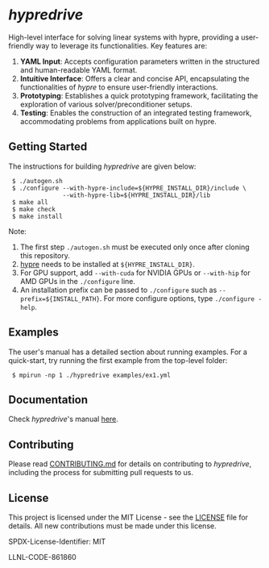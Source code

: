 # *hypredrive*

High-level interface for solving linear systems with hypre, providing a user-friendly way to leverage its functionalities. Key features are:

1. **YAML Input**: Accepts configuration parameters written in the structured and human-readable YAML format.
2. **Intuitive Interface**: Offers a clear and concise API, encapsulating the functionalities of *hypre* to ensure user-friendly interactions.
3. **Prototyping**: Establishes a quick prototyping framework, facilitating the exploration of various solver/preconditioner setups.
4. **Testing**: Enables the construction of an integrated testing framework, accommodating problems from applications built on hypre.

## Getting Started

The instructions for building *hypredrive* are given below:

```
 $ ./autogen.sh
 $ ./configure --with-hypre-include=${HYPRE_INSTALL_DIR}/include \
               --with-hypre-lib=${HYPRE_INSTALL_DIR}/lib
 $ make all
 $ make check
 $ make install
```

Note:
1. The first step `./autogen.sh` must be executed only once after cloning this repository.
2. [hypre](https://github.com/hypre-space/hypre) needs to be installed at
   `${HYPRE_INSTALL_DIR}`.
3. For GPU support, add `--with-cuda` for NVIDIA GPUs or `--with-hip` for AMD GPUs in the
   `./configure` line.
4. An installation prefix can be passed to `./configure` such as `--prefix=${INSTALL_PATH}`.
   For more configure options, type `./configure -help`.

## Examples

The user's manual has a detailed section about running examples. For a quick-start, try
running the first example from the top-level folder:

```
 $ mpirun -np 1 ./hypredrive examples/ex1.yml
```

## Documentation

Check *hypredrive*'s manual [here](https://hypredrive.readthedocs.io/en/latest/).

## Contributing

Please read [CONTRIBUTING.md](CONTRIBUTING) for details on contributing to *hypredrive*,
including the process for submitting pull requests to us.

## License

This project is licensed under the MIT License - see the [LICENSE](LICENSE) file for
details. All new contributions must be made under this license.

SPDX-License-Identifier: MIT

LLNL-CODE-861860
